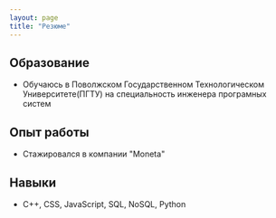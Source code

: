 ```yaml
---
layout: page
title: "Резюме"
---
```


## Образование
- Обучаюсь в Поволжском Государственном Технологическом Университете(ПГТУ) на специальность инженера програмных систем

## Опыт работы
- Стажировался в компании "Moneta"

## Навыки
- C++, CSS, JavaScript, SQL, NoSQL, Python